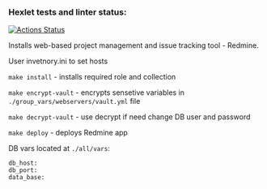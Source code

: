 ### Hexlet tests and linter status:
[![Actions Status](https://github.com/brovikov/devops-for-programmers-project-lvl2/workflows/hexlet-check/badge.svg)](https://github.com/brovikov/devops-for-programmers-project-lvl2/actions)
   
Installs web-based project management and issue tracking tool - Redmine.  
   
User invetnory.ini to set hosts  
   
`make install` - installs required role and collection  
   
`make encrypt-vault` - encrypts sensetive variables in `./group_vars/webservers/vault.yml` file  
   
`make decrypt-vault` - use decrypt if need change DB user and password  
   
`make deploy` - deploys Redmine app  
   
DB vars located at `./all/vars`:
```
db_host:
db_port:
data_base:
```
